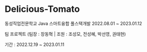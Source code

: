 # Delicious-Tomato
동성직업전문학교 Java 스마트융합 풀스택개발 2022.08.01 ~ 2023.01.12 

팀 프로젝트 (팀장 : 장동혁 | 조원 : 조성모, 전성혜, 박선영, 권태현)

기간 : 2022.12.19 ~ 2023.01.11
